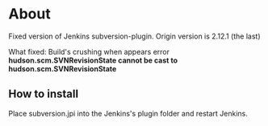 # About 
Fixed version of Jenkins subversion-plugin. Origin version is 2.12.1 (the last)

What fixed: Build's crushing when appears error **hudson.scm.SVNRevisionState cannot be cast to hudson.scm.SVNRevisionState**

## How to install
Place subversion.jpi into the Jenkins's plugin folder and restart Jenkins.


